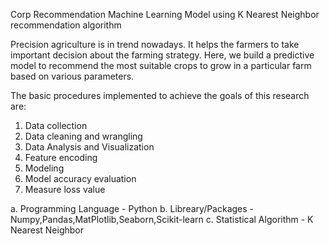 Corp Recommendation Machine Learning Model using K Nearest Neighbor recommendation algorithm 

Precision agriculture is in trend nowadays. It helps the farmers to take important decision about the farming strategy. 
Here, we build a predictive model to recommend the most suitable crops to grow in a particular farm based on various parameters.

The basic procedures implemented to achieve the goals of this research are:

1. Data collection
2. Data cleaning and wrangling
3. Data Analysis and Visualization
4. Feature encoding
5. Modeling
6. Model accuracy evaluation
7. Measure loss value

a. Programming Language - Python
b. Libreary/Packages - Numpy,Pandas,MatPlotlib,Seaborn,Scikit-learn
c. Statistical Algorithm - K Nearest Neighbor
